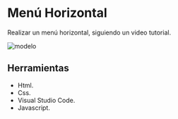 # Menú Horizontal 
Realizar un menú horizontal, siguiendo un video tutorial.

![modelo](https://fotos.subefotos.com/9da8149c853131e7e7282a30c9dc37e6o.gif)
## Herramientas 
* Html.
* Css.
* Visual Studio Code.
* Javascript.